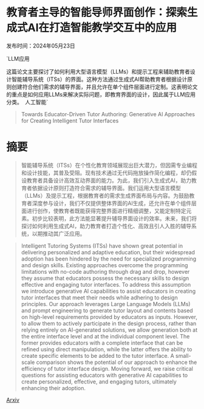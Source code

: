# 教育者主导的智能导师界面创作：探索生成式AI在打造智能教学交互中的应用

发布时间：2024年05月23日

`LLM应用

这篇论文主要探讨了如何利用大型语言模型（LLMs）和提示工程来辅助教育者设计智能辅导系统（ITSs）的界面。这种方法通过生成式AI帮助教育者根据设计原则创建符合他们需求的辅导界面，并且允许在单个组件层面进行定制。这表明论文的重点是如何应用LLMs来解决实际问题，即教育界面的设计，因此属于LLM应用分类。` `人工智能`

> Towards Educator-Driven Tutor Authoring: Generative AI Approaches for Creating Intelligent Tutor Interfaces

# 摘要

> 智能辅导系统（ITSs）在个性化教育领域展现出巨大潜力，但因需专业编程和设计技能，其普及受阻。现有技术通过无代码拖放操作简化编程，却仍假设教育者具备设计高效互动界面的能力。为此，我们引入生成式AI，助力教育者依据设计原则打造符合需求的辅导界面。我们运用大型语言模型（LLMs）及提示工程，根据教育者的需求生成界面布局与内容。为鼓励教育者深度参与设计，我们不仅提供整体界面的AI生成，还允许在单个组件层面进行创作，使教育者既能获得完整界面进行精细调整，又能定制特定元素。初步比较表明，此方法能显著提升辅导界面设计的效率。未来，我们将探讨如何利用生成式AI，助力教育者打造个性化、高效且引人入胜的辅导系统，以期推动其广泛应用。

> Intelligent Tutoring Systems (ITSs) have shown great potential in delivering personalized and adaptive education, but their widespread adoption has been hindered by the need for specialized programming and design skills. Existing approaches overcome the programming limitations with no-code authoring through drag and drop, however they assume that educators possess the necessary skills to design effective and engaging tutor interfaces. To address this assumption we introduce generative AI capabilities to assist educators in creating tutor interfaces that meet their needs while adhering to design principles. Our approach leverages Large Language Models (LLMs) and prompt engineering to generate tutor layout and contents based on high-level requirements provided by educators as inputs. However, to allow them to actively participate in the design process, rather than relying entirely on AI-generated solutions, we allow generation both at the entire interface level and at the individual component level. The former provides educators with a complete interface that can be refined using direct manipulation, while the latter offers the ability to create specific elements to be added to the tutor interface. A small-scale comparison shows the potential of our approach to enhance the efficiency of tutor interface design. Moving forward, we raise critical questions for assisting educators with generative AI capabilities to create personalized, effective, and engaging tutors, ultimately enhancing their adoption.

[Arxiv](https://arxiv.org/abs/2405.14713)